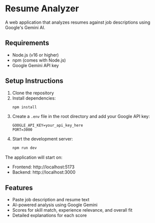# Resume Analyzer

A web application that analyzes resumes against job descriptions using Google's Gemini AI.

## Requirements

- Node.js (v16 or higher)
- npm (comes with Node.js)
- Google Gemini API key

## Setup Instructions

1. Clone the repository
2. Install dependencies:
   ```bash
   npm install
   ```
3. Create a `.env` file in the root directory and add your Google API key:
   ```
   GOOGLE_API_KEY=your_api_key_here
   PORT=3000
   ```
4. Start the development server:
   ```bash
   npm run dev
   ```

The application will start on:
- Frontend: http://localhost:5173
- Backend: http://localhost:3000

## Features

- Paste job description and resume text
- AI-powered analysis using Google Gemini
- Scores for skill match, experience relevance, and overall fit
- Detailed explanations for each score

